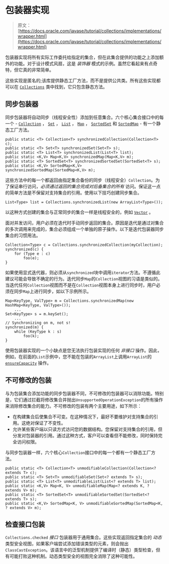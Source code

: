 # 包装器实现

> 原文： [https://docs.oracle.com/javase/tutorial/collections/implementations/wrapper.html](https://docs.oracle.com/javase/tutorial/collections/implementations/wrapper.html)

包装器实现将所有实际工作委托给指定的集合，但在此集合提供的功能之上添加额外的功能。对于设计模式风扇，这是 _装饰器_ 模式的示例。虽然它看起来有点奇特，但它真的非常简单。

这些实现是匿名的;该库提供静态工厂方法，而不是提供公共类。所有这些实现都可以在 [`Collections`](https://docs.oracle.com/javase/8/docs/api/java/util/Collections.html) 类中找到，它只包含静态方法。

## 同步包装器

同步包装器将自动同步（线程安全性）添加到任意集合。六个核心集合接口中的每一个 - [`Collection`](https://docs.oracle.com/javase/8/docs/api/java/util/Collection.html) ， [`Set`](https://docs.oracle.com/javase/8/docs/api/java/util/Set.html) ， [`List`](https://docs.oracle.com/javase/8/docs/api/java/util/List.html) ， [`Map`](https://docs.oracle.com/javase/8/docs/api/java/util/Map.html) ， [`SortedSet`](https://docs.oracle.com/javase/8/docs/api/java/util/SortedSet.html) 和 [`SortedMap`](https://docs.oracle.com/javase/8/docs/api/java/util/SortedMap.html) - 有一个静态工厂方法。

```
public static <T> Collection<T> synchronizedCollection(Collection<T> c);
public static <T> Set<T> synchronizedSet(Set<T> s);
public static <T> List<T> synchronizedList(List<T> list);
public static <K,V> Map<K,V> synchronizedMap(Map<K,V> m);
public static <T> SortedSet<T> synchronizedSortedSet(SortedSet<T> s);
public static <K,V> SortedMap<K,V> synchronizedSortedMap(SortedMap<K,V> m);

```

这些方法中的每一个都返回由指定集合备份的同步（线程安全）`Collection`。为了保证串行访问，_必须通过返回的集合完成对后备集合的所有_ 访问。保证这一点的简单方法是不保留对支持集合的引用。使用以下技巧创建同步集合。

```
List<Type> list = Collections.synchronizedList(new ArrayList<Type>());

```

以这种方式创建的集合与正常同步的集合一样是线程安全的，例如 [`Vector`](https://docs.oracle.com/javase/8/docs/api/java/util/Vector.html) 。

面对并发访问，用户必须在迭代时手动同步返回的集合。原因是迭代是通过对集合的多次调用来完成的，集合必须组成一个单独的原子操作。以下是迭代包装器同步集合的习惯用法。

```
Collection<Type> c = Collections.synchronizedCollection(myCollection);
synchronized(c) {
    for (Type e : c)
        foo(e);
}

```

如果使用显式迭代器，则必须从`synchronized`块中调用`iterator`方法。不遵循此建议可能会导致不确定的行为。迭代同步`Map`的`Collection`视图的习语是类似的。当迭代任何`Collection`视图而不是在`Collection`视图本身上进行同步时，用户必须在同步`Map`上进行同步，如以下示例所示。

```
Map<KeyType, ValType> m = Collections.synchronizedMap(new HashMap<KeyType, ValType>());
    ...
Set<KeyType> s = m.keySet();
    ...
// Synchronizing on m, not s!
synchronized(m) {
    while (KeyType k : s)
        foo(k);
}

```

使用包装器实现的一个小缺点是您无法执行包装实现的任何 _非接口_ 操作。因此，例如，在前面的`List`示例中，您不能在包装的`ArrayList`上调用`ArrayList`的 [`ensureCapacity`](https://docs.oracle.com/javase/8/docs/api/java/util/ArrayList.html#ensureCapacity-int-) 操作。

## 不可修改的包装

与为包装集合添加功能的同步包装器不同，不可修改的包装器可以消除功能。特别是，它们通过拦截将修改集合并抛出`UnsupportedOperationException`的所有操作来消除修改集合的能力。不可修改的包装有两个主要用途，如下所示：

*   在构建集合后使集合不可变。在这种情况下，最好不要维护对支持集合的引用。这绝对保证了不变性。
*   允许某些客户端以只读方式访问您的数据结构。您保留对支持集合的引用，但分发对包装器的引用。通过这种方式，客户可以查看但不能修改，同时保持完全访问权限。

与同步包装器一样，六个核心`Collection`接口中的每一个都有一个静态工厂方法。

```
public static <T> Collection<T> unmodifiableCollection(Collection<? extends T> c);
public static <T> Set<T> unmodifiableSet(Set<? extends T> s);
public static <T> List<T> unmodifiableList(List<? extends T> list);
public static <K,V> Map<K, V> unmodifiableMap(Map<? extends K, ? extends V> m);
public static <T> SortedSet<T> unmodifiableSortedSet(SortedSet<? extends T> s);
public static <K,V> SortedMap<K, V> unmodifiableSortedMap(SortedMap<K, ? extends V> m);

```

## 检查接口包装

`Collections.checked` _接口_ 包装器用于通用集合。这些实现返回指定集合的​​ _动态_ 类型安全视图，如果客户端尝试添加错误类型的元素，则会抛出`ClassCastException`。该语言中的泛型机制提供了编译时（静态）类型检查，但有可能打败这种机制。动态类型安全的视图完全消除了这种可能性。